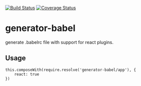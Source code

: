 [![Build Status](https://travis-ci.com/yurikrupnik/generator-babel.svg?branch=master)](https://travis-ci.com/yurikrupnik/generator-babel)
[![Coverage Status](https://coveralls.io/repos/github/yurikrupnik/generator-babel/badge.svg?branch=master)](https://coveralls.io/github/yurikrupnik/generator-babel?branch=master)
# generator-babel

generate .babelrc file with support for react plugins.

## Usage

```
this.composeWith(require.resolve('generator-babel/app'), {
    react: true
})
```
